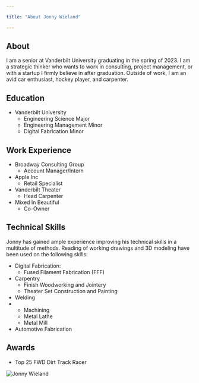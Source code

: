 ```yaml
---

title: "About Jonny Wieland"

---
```


## About 

I am a senior at Vanderbilt University graduating in the spring of 2023. I am a strategic thinker who wants to work in consulting, project management, or with a startup I firmly believe in after graduation. Outside of work, I am an avid car enthusiast, hockey player, and carpenter.

## Education

* Vanderbilt University 
  * Engineering Science Major 
  * Engineering Management Minor 
  * Digital Fabrication Minor 

## Work Experience 

* Broadway Consulting Group 
  * Account Manager/Intern
* Apple Inc
  * Retail Specialist
* Vanderbilt Theater
  * Head Carpenter 
* Mixed In Beautiful
  * Co-Owner 
  
## Technical Skills

Jonny has gained ample experience improving his technical skills in a multitude of methods. Reading of working drawings and 3D modeling have been used on the following skills: 

* Digital Fabrication:
  * Fused Filament Fabrication (FFF)
* Carpentry 
  * Finish Woodworking and Jointery 
  * Theater Set Construction and Painting 
* Welding
* * Machining 
  * Metal Lathe 
  * Metal Mill
* Automotive Fabrication 


## Awards 

* Top 25 FWD Dirt Track Racer

![Jonny Wieland](https://media.licdn.com/dms/image/C4E03AQGq3mAt1F5zkA/profile-displayphoto-shrink_100_100/0/1631203864330?e=1679529600&v=beta&t=pNDdIMtp3WVGA6WM4VyWcUnjFHUGDoNHDnUEt-m2Dcc)
